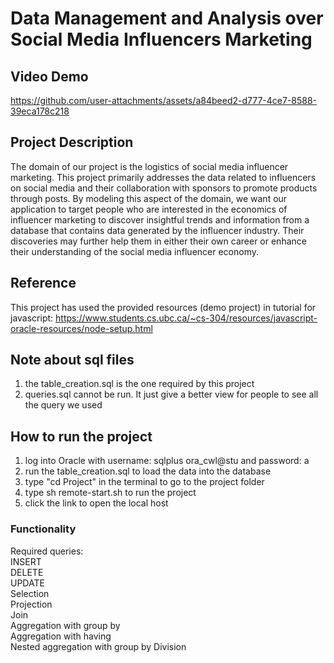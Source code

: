# Data Management and Analysis over Social Media Influencers Marketing

## Video Demo
https://github.com/user-attachments/assets/a84beed2-d777-4ce7-8588-39eca178c218

## Project Description
The domain of our project is the logistics of social media influencer marketing. This project primarily addresses the data related to influencers on social media and their collaboration with sponsors to promote products through posts. By modeling this aspect of the domain, we want our application to target people who are interested in the economics of influencer marketing to discover insightful trends and information from a database that contains data generated by the influencer industry. Their discoveries may further help them in either their own career or enhance their understanding of the social media influencer economy.

## Reference
This project has used the provided resources (demo project) in tutorial for javascript: https://www.students.cs.ubc.ca/~cs-304/resources/javascript-oracle-resources/node-setup.html

## Note about sql files
1. the table_creation.sql is the one required by this project
2. queries.sql cannot be run. It just give a better view for people to see all the query we used

## How to run the project
1. log into Oracle with username: sqlplus ora_cwl@stu and password: a<student number>
2. run the table_creation.sql to load the data into the database
3. type "cd Project" in the terminal to go to the project folder
4. type sh remote-start.sh to run the project
5. click the link to open the local host

### Functionality
Required queries:\
INSERT\
DELETE\
UPDATE\
Selection\
Projection\
Join \
Aggregation with group by\
Aggregation with having\
Nested aggregation with group by
Division 

